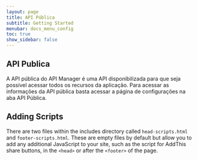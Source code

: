 ```yaml
---
layout: page
title: API Pública
subtitle: Getting Started
menubar: docs_menu_config
toc: true
show_sidebar: false
---
```


## API Publica

A API pública do API Manager é uma API disponibilizada para que seja possível acessar todos os recursos da aplicação. Para acessar as informações da API pública basta acessar a página de configurações na aba API Pública.

## Adding Scripts

There are two files within the includes directory called `head-scripts.html` and `footer-scripts.html`. These are empty files by default but allow you to add any additional JavaScript to your site, such as the script for AddThis share buttons, in the `<head>` or after the `<footer>` of the page.